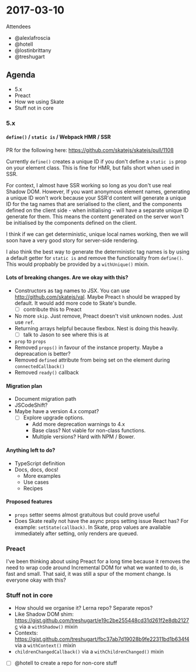 # 2017-03-10

Attendees

- @alexlafroscia
- @hotell
- @lostinbrittany
- @treshugart

## Agenda

- 5.x
- Preact
- How we using Skate
- Stuff not in core

### 5.x

#### `define()` / `static is` / Webpack HMR / SSR

PR for the following here: https://github.com/skatejs/skatejs/pull/1108

Currently `define()` creates a unique ID if you don't define a `static is` prop on your element class. This is fine for HMR, but falls short when used in SSR.

For context, I almost have SSR working so long as you don't use real Shadow DOM. However, If you want anonymous element names, generating a unique ID won't work because your SSR'd content will generate a unique ID for the tag names that are serialised to the client, and the components defined on the client side - when initialising - will have a separate unique ID generate for them. This means the content generated on the server won't be initialised by the components defined on the client.

I think if we can get deterministic, unique local names working, then we will soon have a very good story for server-side rendering.

I also think the best way to generate the deterministic tag names is by using a default getter for `static is` and remove the functionality from `define()`. This would propbably be provided by a `withUnique()` mixin.

#### Lots of breaking changes. Are we okay with this?

- Constructors as tag names to JSX. You can use http://github.com/skatejs/val. Maybe Preact `h` should be wrapped by default. It would add more code to Skate's bundle.
  - [ ] contribute this to Preact
- No more `skip`. Just remove, Preact doesn't visit unknown nodes. Just use `ref`.
- Returning arrays helpful because flexbox. Nest is doing this heavily.
  - [ ] talk to Jason to see where this is at
- `prop` to `props`
- Removed `props()` in favour of the instance property. Maybe a depreacation is better?
- Removed `defined` attribute from being set on the element during `connectedCallback()`
- Removed `ready()` callback

#### Migration plan

- Document migration path
- JSCodeShift?
- Maybe have a version 4.x compat?
  - [ ] Explore upgrade options.
    - Add more deprecation warnings to 4.x
    - Base class? Not viable for non-class functions.
    - Multiple versions? Hard with NPM / Bower.

#### Anything left to do?

- TypeScript definition
- Docs, docs, docs!
  - More examples
  - Use cases
  - Recipes

#### Proposed features

- `props` setter seems almost gratuitous but could prove useful
- Does Skate really not have the async props setting issue React has? For example: `setState(callback)`. In Skate, prop values are available immediately after setting, only renders are queued.

### Preact

I've been thinking about using Preact for a long time because it removes the need to wrap code around Incremental DOM for what we wanted to do, is fast and small. That said, it was still a spur of the moment change. Is everyone okay with this?

### Stuff not in core

- How should we organise it? Lerna repo? Separate repos?
- Like Shadow DOM shim: https://gist.github.com/treshugart/e19c2be255448cd31d261f2e8db2127c via a `withShadow()` mixin
- Contexts: https://gist.github.com/treshugart/fbc37ab7d19028b9fe22311bd1b634f4 via a `withContext()` mixin
- `childrenChangedCallback()` via a `withChildrenChanged()` mixin
- [ ] @hotell to create a repo for non-core stuff 
